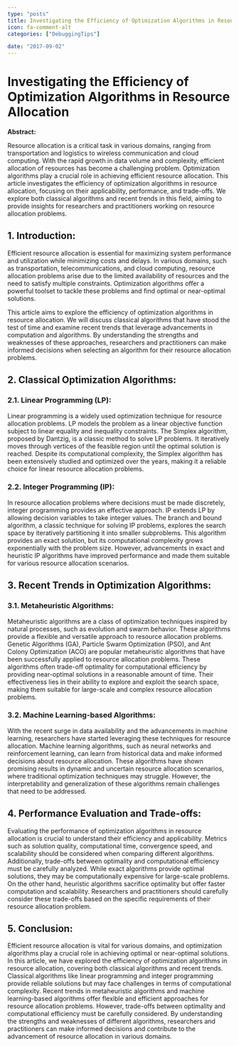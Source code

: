 ```yaml
---
type: "posts"
title: Investigating the Efficiency of Optimization Algorithms in Resource Allocation
icon: fa-comment-alt
categories: ["DebuggingTips"]

date: "2017-09-02"
---
```




# Investigating the Efficiency of Optimization Algorithms in Resource Allocation

**Abstract:**

Resource allocation is a critical task in various domains, ranging from transportation and logistics to wireless communication and cloud computing. With the rapid growth in data volume and complexity, efficient allocation of resources has become a challenging problem. Optimization algorithms play a crucial role in achieving efficient resource allocation. This article investigates the efficiency of optimization algorithms in resource allocation, focusing on their applicability, performance, and trade-offs. We explore both classical algorithms and recent trends in this field, aiming to provide insights for researchers and practitioners working on resource allocation problems.

## 1. Introduction:

Efficient resource allocation is essential for maximizing system performance and utilization while minimizing costs and delays. In various domains, such as transportation, telecommunications, and cloud computing, resource allocation problems arise due to the limited availability of resources and the need to satisfy multiple constraints. Optimization algorithms offer a powerful toolset to tackle these problems and find optimal or near-optimal solutions.

This article aims to explore the efficiency of optimization algorithms in resource allocation. We will discuss classical algorithms that have stood the test of time and examine recent trends that leverage advancements in computation and algorithms. By understanding the strengths and weaknesses of these approaches, researchers and practitioners can make informed decisions when selecting an algorithm for their resource allocation problems.

## 2. Classical Optimization Algorithms:

### 2.1. Linear Programming (LP):

Linear programming is a widely used optimization technique for resource allocation problems. LP models the problem as a linear objective function subject to linear equality and inequality constraints. The Simplex algorithm, proposed by Dantzig, is a classic method to solve LP problems. It iteratively moves through vertices of the feasible region until the optimal solution is reached. Despite its computational complexity, the Simplex algorithm has been extensively studied and optimized over the years, making it a reliable choice for linear resource allocation problems.

### 2.2. Integer Programming (IP):

In resource allocation problems where decisions must be made discretely, integer programming provides an effective approach. IP extends LP by allowing decision variables to take integer values. The branch and bound algorithm, a classic technique for solving IP problems, explores the search space by iteratively partitioning it into smaller subproblems. This algorithm provides an exact solution, but its computational complexity grows exponentially with the problem size. However, advancements in exact and heuristic IP algorithms have improved performance and made them suitable for various resource allocation scenarios.

## 3. Recent Trends in Optimization Algorithms:

### 3.1. Metaheuristic Algorithms:

Metaheuristic algorithms are a class of optimization techniques inspired by natural processes, such as evolution and swarm behavior. These algorithms provide a flexible and versatile approach to resource allocation problems. Genetic Algorithms (GA), Particle Swarm Optimization (PSO), and Ant Colony Optimization (ACO) are popular metaheuristic algorithms that have been successfully applied to resource allocation problems. These algorithms often trade-off optimality for computational efficiency by providing near-optimal solutions in a reasonable amount of time. Their effectiveness lies in their ability to explore and exploit the search space, making them suitable for large-scale and complex resource allocation problems.

### 3.2. Machine Learning-based Algorithms:

With the recent surge in data availability and the advancements in machine learning, researchers have started leveraging these techniques for resource allocation. Machine learning algorithms, such as neural networks and reinforcement learning, can learn from historical data and make informed decisions about resource allocation. These algorithms have shown promising results in dynamic and uncertain resource allocation scenarios, where traditional optimization techniques may struggle. However, the interpretability and generalization of these algorithms remain challenges that need to be addressed.

## 4. Performance Evaluation and Trade-offs:

Evaluating the performance of optimization algorithms in resource allocation is crucial to understand their efficiency and applicability. Metrics such as solution quality, computational time, convergence speed, and scalability should be considered when comparing different algorithms. Additionally, trade-offs between optimality and computational efficiency must be carefully analyzed. While exact algorithms provide optimal solutions, they may be computationally expensive for large-scale problems. On the other hand, heuristic algorithms sacrifice optimality but offer faster computation and scalability. Researchers and practitioners should carefully consider these trade-offs based on the specific requirements of their resource allocation problem.

## 5. Conclusion:

Efficient resource allocation is vital for various domains, and optimization algorithms play a crucial role in achieving optimal or near-optimal solutions. In this article, we have explored the efficiency of optimization algorithms in resource allocation, covering both classical algorithms and recent trends. Classical algorithms like linear programming and integer programming provide reliable solutions but may face challenges in terms of computational complexity. Recent trends in metaheuristic algorithms and machine learning-based algorithms offer flexible and efficient approaches for resource allocation problems. However, trade-offs between optimality and computational efficiency must be carefully considered. By understanding the strengths and weaknesses of different algorithms, researchers and practitioners can make informed decisions and contribute to the advancement of resource allocation in various domains.